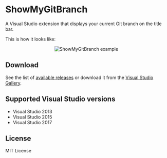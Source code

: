 # ShowMyGitBranch
A Visual Studio extension that displays your current Git branch on the title bar.

This is how it looks like:

<p align="center">
  <img src="https://s3.amazonaws.com/tts.files/show-my-git-branch-example.png" alt="ShowMyGitBranch example"/>
</p>

## Download

See the list of [available releases](https://github.com/thiagotts/show-my-git-branch/releases) or download it from the [Visual Studio Gallery](https://visualstudiogallery.msdn.microsoft.com/6eef160a-4765-4f6b-8064-31ecd16896c1).

## Supported Visual Studio versions

- Visual Studio 2013
- Visual Studio 2015
- Visual Studio 2017
## License

MIT License
